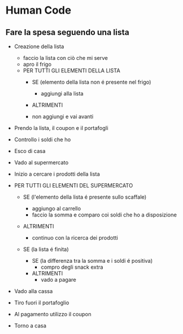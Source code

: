 # Human Code

## Fare la spesa seguendo una lista

- Creazione della lista
    - faccio la lista con ciò che mi serve
    - apro il frigo
    - PER TUTTI GLI ELEMENTI DELLA LISTA
        - SE (elemento della lista non é presente nel frigo)
            - aggiungi alla lista

        - ALTRIMENTI
         - non aggiungi e vai avanti

- Prendo la lista, il coupon e il portafogli
- Controllo i soldi che ho
- Esco di casa 
- Vado al supermercato
- Inizio a cercare i prodotti della lista
- PER TUTTI GLI ELEMENTI DEL SUPERMERCATO
    - SE (l'elemento della lista é presente sullo scaffale)
        - aggiungo al carrello
        - faccio la somma e comparo coi soldi che ho a disposizione
        
    - ALTRIMENTI
        - continuo con la ricerca dei prodotti 
    
    - SE (la lista é finita)
        - SE (la differenza tra la somma e i soldi é positiva)
            - compro degli snack extra
        - ALTRIMENTI
            - vado a pagare
- Vado alla cassa
- Tiro fuori il portafoglio
- Al pagamento utilizzo il coupon
- Torno a casa





